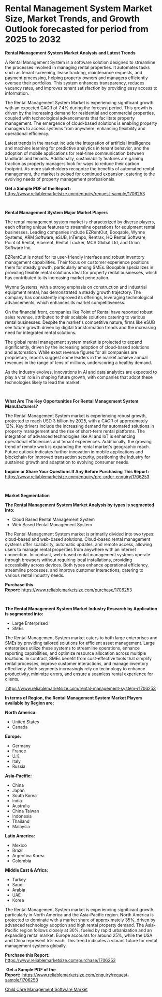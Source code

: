 <p><h1>Rental Management System Market Size, Market Trends, and Growth Outlook forecasted for period from 2025 to 2032</h1></p><p><strong>Rental Management System Market Analysis and Latest Trends</strong></p>
<p><p>A Rental Management System is a software solution designed to streamline the processes involved in managing rental properties. It automates tasks such as tenant screening, lease tracking, maintenance requests, and payment processing, helping property owners and managers efficiently oversee their portfolios. This system enhances transparency, reduces vacancy rates, and improves tenant satisfaction by providing easy access to information.</p><p>The Rental Management System Market is experiencing significant growth, with an expected CAGR of 7.4% during the forecast period. This growth is driven by the increasing demand for residential and commercial properties, coupled with technological advancements that facilitate property management. The emergence of cloud-based solutions is enabling property managers to access systems from anywhere, enhancing flexibility and operational efficiency.</p><p>Latest trends in the market include the integration of artificial intelligence and machine learning for predictive analytics in tenant behavior, and the adoption of mobile applications for real-time communication between landlords and tenants. Additionally, sustainability features are gaining traction as property managers look for ways to reduce their carbon footprint. As more stakeholders recognize the benefits of automated rental management, the market is poised for continued expansion, catering to the evolving needs of property management professionals.</p></p>
<p><strong>Get a Sample PDF of the Report:&nbsp;</strong> <a href="https://www.reliablemarketsize.com/enquiry/request-sample/1706253?utm_campaign=2005&utm_medium=2&utm_source=Github&utm_content=ia&utm_term=10012025&utm_id=rental-management-system">https://www.reliablemarketsize.com/enquiry/request-sample/1706253</a></p>
<p>&nbsp;</p>
<p><strong>Rental Management System Major Market Players</strong></p>
<p><p>The rental management system market is characterized by diverse players, each offering unique features to streamline operations for equipment rental businesses. Leading companies include EZRentOut, Booqable, Wynne Systems, ARM Software, eSUB, InTempo, Rentrax, HQ Rental Software, Point of Rental, Viberent, Rental Tracker, MCS Global Ltd, and Orion Software Inc. </p><p>EZRentOut is noted for its user-friendly interface and robust inventory management capabilities. Their focus on customer experience positions them for steady growth, particularly among SMEs. Booqable specializes in providing flexible rental solutions ideal for property rental businesses, which has contributed to its increasing market penetration.</p><p>Wynne Systems, with a strong emphasis on construction and industrial equipment rental, has demonstrated a steady growth trajectory. The company has consistently improved its offerings, leveraging technological advancements, which enhances its market competitiveness. </p><p>On the financial front, companies like Point of Rental have reported robust sales revenue, attributed to their scalable solutions catering to various rental businesses. Despite the market's competitive nature, firms like eSUB see future growth driven by digital transformation trends and the increasing need for integrated rental solutions.</p><p>The global rental management system market is projected to expand significantly, driven by the increasing adoption of cloud-based solutions and automation. While exact revenue figures for all companies are proprietary, reports suggest some leaders in the market achieve annual revenues in the range of tens of millions, underscoring a healthy demand.</p><p>As the industry evolves, innovations in AI and data analytics are expected to play a vital role in shaping future growth, with companies that adopt these technologies likely to lead the market.</p></p>
<p>&nbsp;</p>
<p><strong>What Are The Key Opportunities For Rental Management System Manufacturers?</strong></p>
<p><p>The Rental Management System market is experiencing robust growth, projected to reach USD 3 billion by 2025, with a CAGR of approximately 12%. Key drivers include the increasing demand for automated solutions in property management and the rise of short-term rental platforms. The integration of advanced technologies like AI and IoT is enhancing operational efficiencies and tenant experiences. Additionally, the growing trend of remote work is expanding the rental market's geographic reach. Future outlook indicates further innovation in mobile applications and blockchain for improved transaction security, positioning the industry for sustained growth and adaptation to evolving consumer needs.</p></p>
<p><strong>Inquire or Share Your Questions If Any Before Purchasing This Report:</strong> <a href="https://www.reliablemarketsize.com/enquiry/pre-order-enquiry/1706253?utm_campaign=2005&utm_medium=2&utm_source=Github&utm_content=ia&utm_term=10012025&utm_id=rental-management-system">https://www.reliablemarketsize.com/enquiry/pre-order-enquiry/1706253</a></p>
<p>&nbsp;</p>
<p><strong>Market Segmentation</strong></p>
<p><strong>The Rental Management System Market Analysis by types is segmented into:</strong></p>
<p><ul><li>Cloud Based Rental Management System</li><li>Web Based Rental Management System</li></ul></p>
<p><p>The Rental Management System market is primarily divided into two types: cloud-based and web-based solutions. Cloud-based rental management systems offer scalability, automatic updates, and remote access, allowing users to manage rental properties from anywhere with an internet connection. In contrast, web-based rental management systems operate through browsers without requiring local installations, providing accessibility across devices. Both types enhance operational efficiency, streamline processes, and improve customer interactions, catering to various rental industry needs.</p></p>
<p><strong>Purchase this Report:&nbsp;</strong><a href="https://www.reliablemarketsize.com/purchase/1706253?utm_campaign=2005&utm_medium=2&utm_source=Github&utm_content=ia&utm_term=10012025&utm_id=rental-management-system">https://www.reliablemarketsize.com/purchase/1706253</a></p>
<p>&nbsp;</p>
<p><strong>The Rental Management System Market Industry Research by Application is segmented into:</strong></p>
<p><ul><li>Large Enterprised</li><li>SMEs</li></ul></p>
<p><p>The Rental Management System market caters to both large enterprises and SMEs by providing tailored solutions for efficient asset management. Large enterprises utilize these systems to streamline operations, enhance reporting capabilities, and optimize resource allocation across multiple locations. In contrast, SMEs benefit from cost-effective tools that simplify rental processes, improve customer interactions, and manage inventory effectively. Both segments increasingly rely on technology to enhance productivity, minimize errors, and ensure a seamless rental experience for clients.</p></p>
<p><a href="https://www.reliablemarketsize.com/rental-management-system-r1706253?utm_campaign=2005&utm_medium=2&utm_source=Github&utm_content=ia&utm_term=10012025&utm_id=rental-management-system">&nbsp;https://www.reliablemarketsize.com/rental-management-system-r1706253</a></p>
<p><strong>In terms of Region, the Rental Management System Market Players available by Region are:</strong></p>
<p>
    <p> <strong> North America: </strong>
        <ul>
            <li>United States</li>
            <li>Canada</li>
        </ul>
        </p> 
    <p> <strong> Europe: </strong>
        <ul>
            <li>Germany</li>
            <li>France</li>
            <li>U.K.</li>
            <li>Italy</li>
            <li>Russia</li>
        </ul>
        </p> 
    <p> <strong> Asia-Pacific: </strong>
        <ul>
            <li>China</li>
            <li>Japan</li>
            <li>South Korea</li>
            <li>India</li>
            <li>Australia</li>
            <li>China Taiwan</li>
            <li>Indonesia</li>
            <li>Thailand</li>
            <li>Malaysia</li>
        </ul>
        </p> 
    <p> <strong> Latin America: </strong>
        <ul>
            <li>Mexico</li>
            <li>Brazil</li>
            <li>Argentina Korea</li>
            <li>Colombia</li>
        </ul>
        </p> 
    <p> <strong> Middle East & Africa: </strong>
        <ul>
            <li>Turkey</li>
            <li>Saudi</li>
            <li>Arabia</li>
            <li>UAE</li>
            <li>Korea</li>
        </ul>
    </p>
    </p>
<p><p>The Rental Management System market is experiencing significant growth, particularly in North America and the Asia-Pacific region. North America is projected to dominate with a market share of approximately 35%, driven by advanced technology adoption and high rental property demand. The Asia-Pacific region follows closely at 30%, fueled by rapid urbanization and an expanding rental market. Europe accounts for around 25%, while the USA and China represent 5% each. This trend indicates a vibrant future for rental management systems globally.</p></p>
<p><strong>Purchase this Report: </strong><a href="https://www.reliablemarketsize.com/purchase/1706253?utm_campaign=2005&utm_medium=2&utm_source=Github&utm_content=ia&utm_term=10012025&utm_id=rental-management-system">https://www.reliablemarketsize.com/purchase/1706253</a></p>
<p>&nbsp;<strong>Get a Sample PDF of the Report:&nbsp;&nbsp;</strong><a href="https://www.reliablemarketsize.com/enquiry/request-sample/1706253?utm_campaign=2005&utm_medium=2&utm_source=Github&utm_content=ia&utm_term=10012025&utm_id=rental-management-system">https://www.reliablemarketsize.com/enquiry/request-sample/1706253</a></p>
<p><strong></strong></p>
<p><p><a href="https://github.com/lylyparadise/Market-Research-Report-List-5/blob/main/child-care-management-software-market.md?utm_campaign=2005&utm_medium=2&utm_source=Github&utm_content=ia&utm_term=10012025&utm_id=rental-management-system">Child Care Management Software Market</a></p></p>